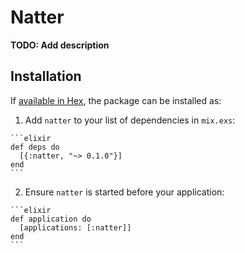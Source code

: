 # Natter

**TODO: Add description**

## Installation

If [available in Hex](https://hex.pm/docs/publish), the package can be installed as:

  1. Add `natter` to your list of dependencies in `mix.exs`:

    ```elixir
    def deps do
      [{:natter, "~> 0.1.0"}]
    end
    ```

  2. Ensure `natter` is started before your application:

    ```elixir
    def application do
      [applications: [:natter]]
    end
    ```

